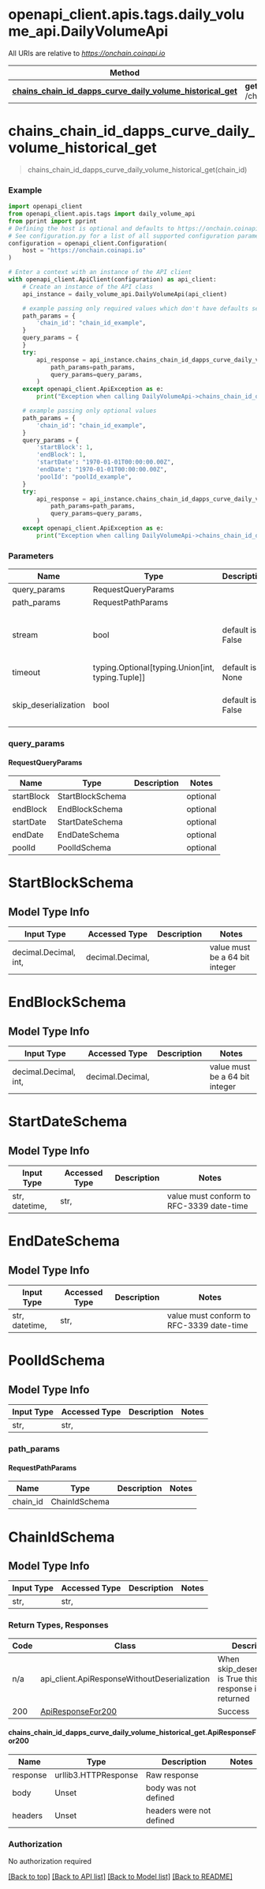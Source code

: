 <a name="__pageTop"></a>
# openapi_client.apis.tags.daily_volume_api.DailyVolumeApi

All URIs are relative to *https://onchain.coinapi.io*

Method | HTTP request | Description
------------- | ------------- | -------------
[**chains_chain_id_dapps_curve_daily_volume_historical_get**](#chains_chain_id_dapps_curve_daily_volume_historical_get) | **get** /chains/{chain_id}/dapps/curve/dailyVolume/historical | 

# **chains_chain_id_dapps_curve_daily_volume_historical_get**
<a name="chains_chain_id_dapps_curve_daily_volume_historical_get"></a>
> chains_chain_id_dapps_curve_daily_volume_historical_get(chain_id)



### Example

```python
import openapi_client
from openapi_client.apis.tags import daily_volume_api
from pprint import pprint
# Defining the host is optional and defaults to https://onchain.coinapi.io
# See configuration.py for a list of all supported configuration parameters.
configuration = openapi_client.Configuration(
    host = "https://onchain.coinapi.io"
)

# Enter a context with an instance of the API client
with openapi_client.ApiClient(configuration) as api_client:
    # Create an instance of the API class
    api_instance = daily_volume_api.DailyVolumeApi(api_client)

    # example passing only required values which don't have defaults set
    path_params = {
        'chain_id': "chain_id_example",
    }
    query_params = {
    }
    try:
        api_response = api_instance.chains_chain_id_dapps_curve_daily_volume_historical_get(
            path_params=path_params,
            query_params=query_params,
        )
    except openapi_client.ApiException as e:
        print("Exception when calling DailyVolumeApi->chains_chain_id_dapps_curve_daily_volume_historical_get: %s\n" % e)

    # example passing only optional values
    path_params = {
        'chain_id': "chain_id_example",
    }
    query_params = {
        'startBlock': 1,
        'endBlock': 1,
        'startDate': "1970-01-01T00:00:00.00Z",
        'endDate': "1970-01-01T00:00:00.00Z",
        'poolId': "poolId_example",
    }
    try:
        api_response = api_instance.chains_chain_id_dapps_curve_daily_volume_historical_get(
            path_params=path_params,
            query_params=query_params,
        )
    except openapi_client.ApiException as e:
        print("Exception when calling DailyVolumeApi->chains_chain_id_dapps_curve_daily_volume_historical_get: %s\n" % e)
```
### Parameters

Name | Type | Description  | Notes
------------- | ------------- | ------------- | -------------
query_params | RequestQueryParams | |
path_params | RequestPathParams | |
stream | bool | default is False | if True then the response.content will be streamed and loaded from a file like object. When downloading a file, set this to True to force the code to deserialize the content to a FileSchema file
timeout | typing.Optional[typing.Union[int, typing.Tuple]] | default is None | the timeout used by the rest client
skip_deserialization | bool | default is False | when True, headers and body will be unset and an instance of api_client.ApiResponseWithoutDeserialization will be returned

### query_params
#### RequestQueryParams

Name | Type | Description  | Notes
------------- | ------------- | ------------- | -------------
startBlock | StartBlockSchema | | optional
endBlock | EndBlockSchema | | optional
startDate | StartDateSchema | | optional
endDate | EndDateSchema | | optional
poolId | PoolIdSchema | | optional


# StartBlockSchema

## Model Type Info
Input Type | Accessed Type | Description | Notes
------------ | ------------- | ------------- | -------------
decimal.Decimal, int,  | decimal.Decimal,  |  | value must be a 64 bit integer

# EndBlockSchema

## Model Type Info
Input Type | Accessed Type | Description | Notes
------------ | ------------- | ------------- | -------------
decimal.Decimal, int,  | decimal.Decimal,  |  | value must be a 64 bit integer

# StartDateSchema

## Model Type Info
Input Type | Accessed Type | Description | Notes
------------ | ------------- | ------------- | -------------
str, datetime,  | str,  |  | value must conform to RFC-3339 date-time

# EndDateSchema

## Model Type Info
Input Type | Accessed Type | Description | Notes
------------ | ------------- | ------------- | -------------
str, datetime,  | str,  |  | value must conform to RFC-3339 date-time

# PoolIdSchema

## Model Type Info
Input Type | Accessed Type | Description | Notes
------------ | ------------- | ------------- | -------------
str,  | str,  |  | 

### path_params
#### RequestPathParams

Name | Type | Description  | Notes
------------- | ------------- | ------------- | -------------
chain_id | ChainIdSchema | | 

# ChainIdSchema

## Model Type Info
Input Type | Accessed Type | Description | Notes
------------ | ------------- | ------------- | -------------
str,  | str,  |  | 

### Return Types, Responses

Code | Class | Description
------------- | ------------- | -------------
n/a | api_client.ApiResponseWithoutDeserialization | When skip_deserialization is True this response is returned
200 | [ApiResponseFor200](#chains_chain_id_dapps_curve_daily_volume_historical_get.ApiResponseFor200) | Success

#### chains_chain_id_dapps_curve_daily_volume_historical_get.ApiResponseFor200
Name | Type | Description  | Notes
------------- | ------------- | ------------- | -------------
response | urllib3.HTTPResponse | Raw response |
body | Unset | body was not defined |
headers | Unset | headers were not defined |

### Authorization

No authorization required

[[Back to top]](#__pageTop) [[Back to API list]](../../../README.md#documentation-for-api-endpoints) [[Back to Model list]](../../../README.md#documentation-for-models) [[Back to README]](../../../README.md)


